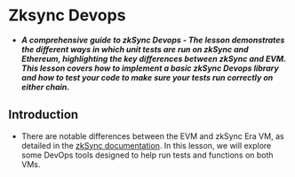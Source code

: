 # Zksync Devops
- ***A comprehensive guide to zkSync Devops - The lesson demonstrates the different ways in which unit tests are run on zkSync and Ethereum, highlighting the key differences between zkSync and EVM. This lesson covers how to implement a basic zkSync Devops library and how to test your code to make sure your tests run correctly on either chain.***

## Introduction
- There are notable differences between the EVM and zkSync Era VM, as detailed in the [zkSync documentation](https://docs.zksync.io/build/developer-reference/ethereum-differences/evm-instructions). In this lesson, we will explore some DevOps tools designed to help run tests and functions on both VMs.
